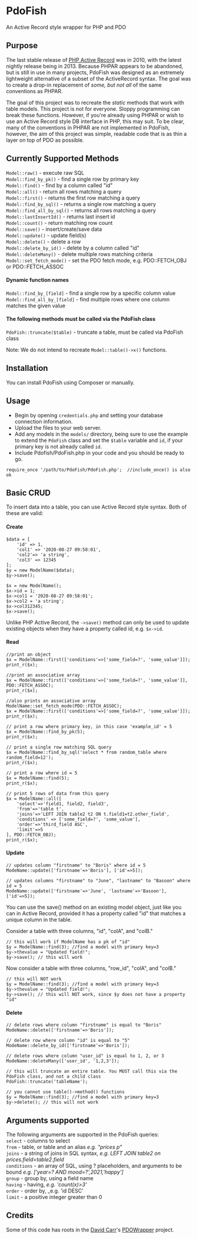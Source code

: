 # PdoFish
An Active Record style wrapper for PHP and PDO

## Purpose
The last stable release of [PHP Active Record](http://www.phpactiverecord.org) was in 2010, with the latest nightly release being in 2013. Because PHPAR appears to be abandoned, but is still in use in many projects, PdoFish was designed as an extremely lightweight alternative of a subset of the ActiveRecord syntax. The goal was to create a drop-in replacement of _some, but not all_ of the same conventions as PHPAR. 

The goal of this project was to recreate the _static_ methods that work with table models.  This project is not for everyone. Sloppy programming can break these functions. However, if you're already using PHPAR or wish to use an Active Record style DB interface in PHP, this may suit. To be clear, many of the conventions in PHPAR are not implemented in PdoFish, however, the aim of this project was simple, readable code that is as thin a layer on top of PDO as possible. 

## Currently Supported Methods
```Model::raw()``` - execute raw SQL  
```Model::find_by_pk()``` - find a single row by primary key  
```Model::find()``` - find by a column called "id"  
```Model::all()``` - return all rows matching a query   
```Model::first()``` - returns the first row matching a query  
```Model::find_by_sql()``` - returns a single row matching a query  
```Model::find_all_by_sql()``` - returns all rows matching a query  
```Model::lastInsertId()``` - returns last insert id  
```Model::count()``` - return matching row count  
```Model::save()``` - insert/create/save data  
```Model::update()``` - update field(s)  
```Model::delete()```  - delete a row  
```Model::delete_by_id()``` - delete by a column called "id"   
```Model::deleteMany()``` - delete multiple rows matching criteria   
```Model::set_fetch_mode()``` - set the PDO fetch mode, e.g. PDO::FETCH_OBJ or PDO::FETCH_ASSOC  

#### Dynamic function names
```Model::find_by_[field]``` - find a single row by a specific column value  
```Model::find_all_by_[field]``` - find multiple rows where one column matches the given value  

#### The following methods must be called via the PdoFish class
```PdoFish::truncate($table)``` - truncate a table, must be called via PdoFish class  

Note: We do not intend to recreate ```Model::table()->x()``` functions.  

## Installation
You can install PdoFish using Composer or manually. 

## Usage
- Begin by opening ```credentials.php``` and setting your database connection information.  
- Upload the files to your web server.  
- Add any models in the ```models/``` directory, being sure to use the example to extend the ```PdoFish``` class and set the ```$table``` variable and ```id```, if your primary key is not already called ```id```. 
- Include Pdofish/PdoFish.php in your code and you should be ready to go. 

```  
require_once '/path/to/PdoFish/PdoFish.php';  //include_once() is also ok
```

## Basic CRUD
To insert data into a table, you can use Active Record style syntax. Both of these are valid: 

#### Create 
```
$data = [
	'id' => 1,  
	'col1' => '2020-08-27 09:58:01',  
	'col2'=> 'a string',  
	'col3' => 12345  
];  
$y = new ModelName($data);  
$y->save();  
  
$x = new ModelName();  
$x->id = 1;  
$x->col1 = '2020-08-27 09:58:01';  
$x->col2 = 'a string';  
$x->col312345;  
$x->save();  
```

Unlike PHP Active Record, the ```->save()``` method can only be used to update existing objects when they have a property called id, e.g. ```$x->id```. 

#### Read

```
//print an object
$x = ModelName::first(['conditions'=>['some_field=?', 'some_value']]);
print_r($x); 
```  

```
//print an associative array 
$x = ModelName::first(['conditions'=>['some_field=?', 'some_value']], PDO::FETCH_ASSOC);
print_r($x); 
```  

```
//also prints an associative array   
ModelName::set_fetch_mode(PDO::FETCH_ASSOC); 
$x = ModelName::first(['conditions'=>['some_field=?', 'some_value']]);
print_r($x); 
```  

```
// print a row where primary key, in this case 'example_id' = 5
$x = ModelName::find_by_pk(5);
print_r($x);
```  

```
// print a single row matching SQL query  
$x = ModelName::find_by_sql('select * from random_table where random_field=12');
print_r($x);
```  

```
// print a row where id = 5   
$x = ModelName::find(5);
print_r($x); 
```

```
// print 5 rows of data from this query   
$x = ModelName::all([
	'select'=>'field1, field2, field3',
	'from'=>'table t',
	'joins'=>'LEFT JOIN table2 t2 ON t.field1=t2.other_field',
	'conditions' => ['some_field=?', 'some_value'],
	'order'=>'third_field ASC',
	'limit'=>5
], PDO::FETCH_OBJ);
print_r($x);
```

#### Update  
```  
// updates column "firstname" to "Boris" where id = 5
ModeName::update(['firstname'=>'Boris'], ['id'=>5]); 

// updates columns "firstname" to "June", "lastname" to "Basoon" where id = 5
ModeName::update(['firstname'=>'June', 'lastname'=>'Basoon'], ['id'=>5]); 
```   
  
You can use the save() method on an existing model object, just like you can in Active Record, provided it has a property called "id" that matches a unique column in the table.  

Consider a table with three columns, "id", "colA", and "colB." 
```
// this will work if ModelName has a pk of "id" 
$y = ModelName::find(3); //find a model with primary key=3  
$y->thevalue = "Updated field!";  
$y->save(); // this will work   
```

Now consider a table with three columns, "row_id", "colA", and "colB."   
``` 
// this will NOT work  
$y = ModelName::find(3); //find a model with primary key=3  
$y->thevalue = "Updated field!";  
$y->save(); // this will NOT work, since $y does not have a property "id"   
```  
  
#### Delete  
```  
// delete rows where column "firstname" is equal to "Boris"  
ModeName::delete(['firstname'=>'Boris']);   
  
// delete row where column "id" is equal to "5"  
ModeName::delete_by_id(['firstname'=>'Boris']);   
  
// delete rows where column "user_id" is equal to 1, 2, or 3  
ModeName::deleteMany(['user_id', '1,2,3']);   
   
// this will truncate an entire table. You MUST call this via the PdoFish class, and not a child class  
PdoFish::truncate('tableName');  

// you cannot use table()->method() functions   
$y = ModelName::find(3); //find a model with primary key=3  
$y->delete(); // this will not work   
```    
  
## Arguments supported
The following arguments are supported in the PdoFish queries:  
```select``` - columns to select  
```from``` - table, or table and an alias _e.g. "prices p"_  
```joins``` - a string of joins in SQL syntax, _e.g. LEFT JOIN table2 on prices.field=table2.field_   
```conditions``` - an array of SQL, using ? placeholders, and arguments to be bound _e.g. ['year=? AND mood=?',2021,'happy']_   
```group``` - group by, using a field name  
```having``` - having, _e.g. 'count(x)>3'_  
```order``` - order by, _e.g. 'id DESC'  
```limit``` - a positive integer greater than 0  

## Credits
Some of this code has roots in the [David Carr](https://twitter.com/dcblogdev)'s [PDOWrapper](https://dcblog.dev/docs/pdo-wrapper) project. 
